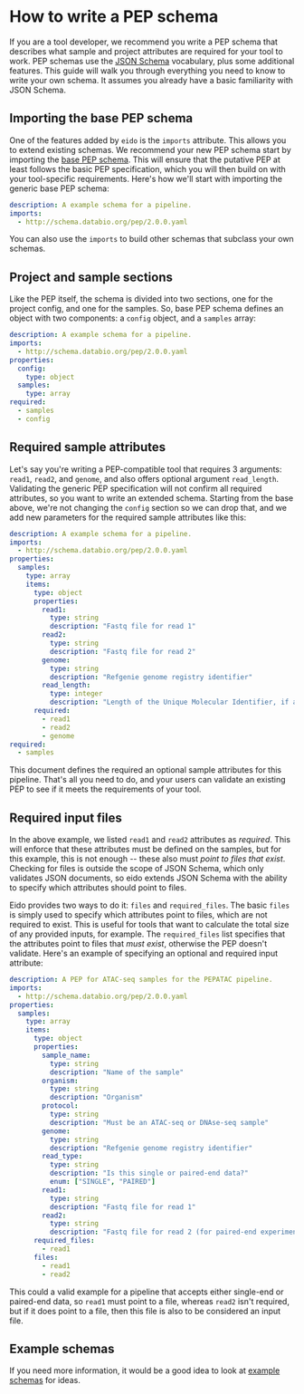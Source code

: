 # How to write a PEP schema

If you are a tool developer, we recommend you write a PEP schema that describes what sample and project attributes are required for your tool to work. PEP schemas use the [JSON Schema](https://json-schema.org/) vocabulary, plus some additional features. This guide will walk you through everything you need to know to write your own schema. It assumes you already have a basic familiarity with JSON Schema.


## Importing the base PEP schema

One of the features added by `eido` is the `imports` attribute. This allows you to extend existing schemas. We recommend your new PEP schema start by importing the [base PEP schema](http://schema.databio.org/pep/2.0.0.yaml). This will ensure that the putative PEP at least follows the basic PEP specification, which you will then build on with your tool-specific requirements. Here's how we'll start with importing the generic base PEP schema:

```yaml
description: A example schema for a pipeline.
imports: 
  - http://schema.databio.org/pep/2.0.0.yaml
```

You can also use the `imports` to build other schemas that subclass your own schemas. 

## Project and sample sections

Like the PEP itself, the schema is divided into two sections, one for the project config, and one for the samples. So, base PEP schema defines an object with two components: a `config` object, and a `samples` array:


```yaml
description: A example schema for a pipeline.
imports: 
  - http://schema.databio.org/pep/2.0.0.yaml
properties:
  config:
    type: object
  samples:
    type: array
required:
  - samples
  - config
```


## Required sample attributes

Let's say you're writing a PEP-compatible tool that requires 3 arguments: `read1`, `read2`, and `genome`, and also offers optional argument `read_length`.  Validating the generic PEP specification will not confirm all required attributes, so you want to write an extended schema. Starting from the base above, we're not changing the `config` section so we can drop that, and we add new parameters for the required sample attributes like this:

```yaml
description: A example schema for a pipeline.
imports: 
  - http://schema.databio.org/pep/2.0.0.yaml
properties:
  samples:
    type: array
    items:
      type: object
      properties:
        read1:
          type: string
          description: "Fastq file for read 1"
        read2:
          type: string
          description: "Fastq file for read 2"
        genome:
          type: string
          description: "Refgenie genome registry identifier"          
        read_length:
          type: integer
          description: "Length of the Unique Molecular Identifier, if any"
      required:
        - read1
        - read2
        - genome
required:
  - samples
```

This document defines the required an optional sample attributes for this pipeline. That's all you need to do, and your users can validate an existing PEP to see if it meets the requirements of your tool.

## Required input files

In the above example, we listed `read1` and `read2` attributes as *required*. This will enforce that these attributes must be defined on the samples, but for this example, this is not enough -- these also must *point to files that exist*. Checking for files is outside the scope of JSON Schema, which only validates JSON documents, so eido extends JSON Schema with the ability to specify which attributes should point to files. 

Eido provides two ways to do it: `files` and `required_files`. The basic `files` is simply used to specify which attributes point to files, which are not required to exist. This is useful for tools that want to calculate the total size of any provided inputs, for example. The `required_files` list specifies that the attributes point to files that *must exist*, otherwise the PEP doesn't validate. Here's an example of specifying an optional and required input attribute:

```yaml
description: A PEP for ATAC-seq samples for the PEPATAC pipeline.
imports:
  - http://schema.databio.org/pep/2.0.0.yaml
properties:
  samples:
    type: array
    items:
      type: object
      properties:
        sample_name: 
          type: string
          description: "Name of the sample"
        organism: 
          type: string
          description: "Organism"
        protocol: 
          type: string
          description: "Must be an ATAC-seq or DNAse-seq sample"
        genome:
          type: string
          description: "Refgenie genome registry identifier"
        read_type:
          type: string
          description: "Is this single or paired-end data?"
          enum: ["SINGLE", "PAIRED"]
        read1:
          type: string
          description: "Fastq file for read 1"
        read2:
          type: string
          description: "Fastq file for read 2 (for paired-end experiments)"
      required_files:
        - read1
      files:
        - read1
        - read2
```

This could a valid example for a pipeline that accepts either single-end or paired-end data, so `read1` must point to a file, whereas `read2` isn't required, but if it does point to a file, then this file is also to be considered an input file.


## Example schemas

If you need more information, it would be a good idea to look at [example schemas](example-schemas.md) for ideas.
